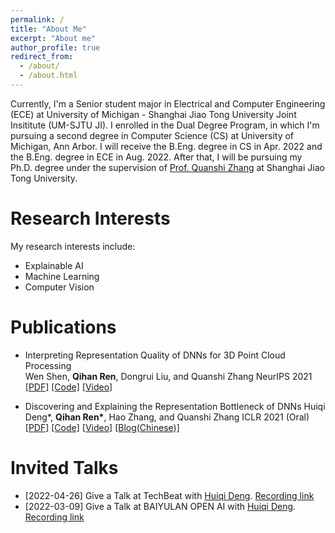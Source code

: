 ```yaml
---
permalink: /
title: "About Me"
excerpt: "About me"
author_profile: true
redirect_from: 
  - /about/
  - /about.html
---
```



Currently, I'm a Senior student major in Electrical and Computer Engineering (ECE) at University of Michigan - Shanghai Jiao Tong University Joint Insititute (UM-SJTU JI). I enrolled in the Dual Degree Program, in which I'm pursuing a second degree in Computer Science (CS) at University of Michigan, Ann Arbor. I will receive the B.Eng. degree in CS in Apr. 2022 and the B.Eng. degree in ECE in Aug. 2022. After that, I will be pursuing my Ph.D. degree under the supervision of [Prof. Quanshi Zhang](http://qszhang.com) at Shanghai Jiao Tong University.

Research Interests
======
My research interests include:
- Explainable AI
- Machine Learning
- Computer Vision


Publications
======
* Interpreting Representation Quality of DNNs for 3D Point Cloud Processing   
    Wen Shen, **Qihan Ren**, Dongrui Liu, and Quanshi Zhang
    NeurIPS 2021
    [[PDF]](https://arxiv.org/abs/2111.03549) [[Code]](https://github.com/ada-shen/Interpret_quality) [[Video]](https://nips.cc/virtual/2021/poster/27421)

* Discovering and Explaining the Representation Bottleneck of DNNs
    Huiqi Deng\*, **Qihan Ren\***, Hao Zhang, and Quanshi Zhang
    ICLR 2021 (Oral)
    [[PDF]](https://openreview.net/forum?id=iRCUlgmdfHJ) [[Code]](https://github.com/Nebularaid2000/bottleneck) [[Video]](https://iclr.cc/virtual/2022/oral/6623) [[Blog(Chinese)]](https://zhuanlan.zhihu.com/p/422420088)


Invited Talks
======
* [2022-04-26] Give a Talk at TechBeat with [Huiqi Deng](https://huiqideng1.netlify.app/). [Recording link](https://www.techbeat.net/talk-info?id=657)
* [2022-03-09] Give a Talk at BAIYULAN OPEN AI with [Huiqi Deng](https://huiqideng1.netlify.app/). [Recording link](https://www.slidestalk.com/Baiyulan/85933?video)
